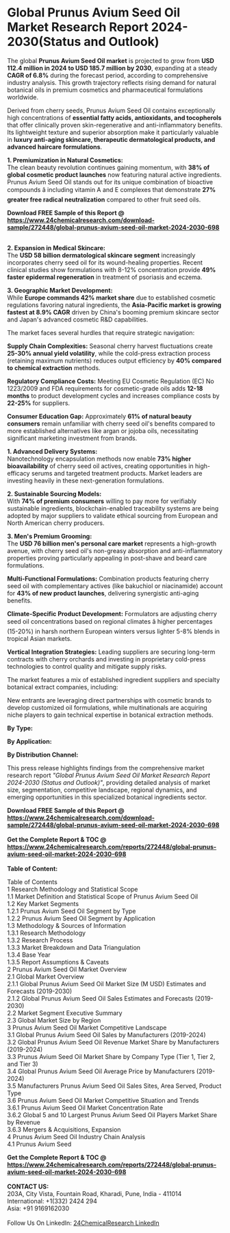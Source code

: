 <h1>Global Prunus Avium Seed Oil Market Research Report 2024-2030(Status and Outlook)</h1><p>The global <strong>Prunus Avium Seed Oil market</strong> is projected to grow from <strong>USD 112.4 million in 2024 to USD 185.7 million by 2030</strong>, expanding at a steady <strong>CAGR of 6.8%</strong> during the forecast period, according to comprehensive industry analysis. This growth trajectory reflects rising demand for natural botanical oils in premium cosmetics and pharmaceutical formulations worldwide.</p><p>Derived from cherry seeds, Prunus Avium Seed Oil contains exceptionally high concentrations of <strong>essential fatty acids, antioxidants, and tocopherols</strong> that offer clinically proven skin-regenerative and anti-inflammatory benefits. Its lightweight texture and superior absorption make it particularly valuable in <strong>luxury anti-aging skincare, therapeutic dermatological products, and advanced haircare formulations</strong>.</p><p><strong>1. Premiumization in Natural Cosmetics:</strong><br>
The clean beauty revolution continues gaining momentum, with <strong>38% of global cosmetic product launches</strong> now featuring natural active ingredients. Prunus Avium Seed Oil stands out for its unique combination of bioactive compounds â including vitamin A and E complexes that demonstrate <strong>27% greater free radical neutralization</strong> compared to other fruit seed oils.</p><div><b>Download FREE Sample of this Report @ 
            <a href="https://www.24chemicalresearch.com/download-sample/272448/global-prunus-avium-seed-oil-market-2024-2030-698">
            https://www.24chemicalresearch.com/download-sample/272448/global-prunus-avium-seed-oil-market-2024-2030-698</a></b></div><br><p><strong>2. Expansion in Medical Skincare:</strong><br>
The <strong>USD 58 billion dermatological skincare segment</strong> increasingly incorporates cherry seed oil for its wound-healing properties. Recent clinical studies show formulations with 8-12% concentration provide <strong>49% faster epidermal regeneration</strong> in treatment of psoriasis and eczema.</p><p><strong>3. Geographic Market Development:</strong><br>
While <strong>Europe commands 42% market share</strong> due to established cosmetic regulations favoring natural ingredients, the <strong>Asia-Pacific market is growing fastest at 8.9% CAGR</strong> driven by China's booming premium skincare sector and Japan's advanced cosmetic R&amp;D capabilities.</p><p>The market faces several hurdles that require strategic navigation:</p><p><strong>Supply Chain Complexities:</strong> Seasonal cherry harvest fluctuations create <strong>25-30% annual yield volatility</strong>, while the cold-press extraction process (retaining maximum nutrients) reduces output efficiency by <strong>40% compared to chemical extraction</strong> methods.</p><p><strong>Regulatory Compliance Costs:</strong> Meeting EU Cosmetic Regulation (EC) No 1223/2009 and FDA requirements for cosmetic-grade oils adds <strong>12-18 months</strong> to product development cycles and increases compliance costs by <strong>22-25%</strong> for suppliers.
  </p><p><strong>Consumer Education Gap:</strong> Approximately <strong>61% of natural beauty consumers</strong> remain unfamiliar with cherry seed oil's benefits compared to more established alternatives like argan or jojoba oils, necessitating significant marketing investment from brands.</p><p><strong>1. Advanced Delivery Systems:</strong><br>
Nanotechnology encapsulation methods now enable <strong>73% higher bioavailability</strong> of cherry seed oil actives, creating opportunities in high-efficacy serums and targeted treatment products. Market leaders are investing heavily in these next-generation formulations.</p><p><strong>2. Sustainable Sourcing Models:</strong><br>
With <strong>74% of premium consumers</strong> willing to pay more for verifiably sustainable ingredients, blockchain-enabled traceability systems are being adopted by major suppliers to validate ethical sourcing from European and North American cherry producers.</p><p><strong>3. Men's Premium Grooming:</strong><br>
The <strong>USD 76 billion men's personal care market</strong> represents a high-growth avenue, with cherry seed oil's non-greasy absorption and anti-inflammatory properties proving particularly appealing in post-shave and beard care formulations.</p><p><strong>Multi-Functional Formulations:</strong> Combination products featuring cherry seed oil with complementary actives (like bakuchiol or niacinamide) account for <strong>43% of new product launches</strong>, delivering synergistic anti-aging benefits.</p><p><strong>Climate-Specific Product Development:</strong> Formulators are adjusting cherry seed oil concentrations based on regional climates â higher percentages (15-20%) in harsh northern European winters versus lighter 5-8% blends in tropical Asian markets.</p><p><strong>Vertical Integration Strategies:</strong> Leading suppliers are securing long-term contracts with cherry orchards and investing in proprietary cold-press technologies to control quality and mitigate supply risks.</p><p>The market features a mix of established ingredient suppliers and specialty botanical extract companies, including:</p><p>New entrants are leveraging direct partnerships with cosmetic brands to develop customized oil formulations, while multinationals are acquiring niche players to gain technical expertise in botanical extraction methods.</p><p><strong>By Type:</strong></p><p><strong>By Application:</strong></p><p><strong>By Distribution Channel:</strong></p><p>This press release highlights findings from the comprehensive market research report <em>"Global Prunus Avium Seed Oil Market Research Report 2024-2030 (Status and Outlook)"</em>, providing detailed analysis of market size, segmentation, competitive landscape, regional dynamics, and emerging opportunities in this specialized botanical ingredients sector.</p><div><b>Download FREE Sample of this Report @ 
            <a href="https://www.24chemicalresearch.com/download-sample/272448/global-prunus-avium-seed-oil-market-2024-2030-698">
            https://www.24chemicalresearch.com/download-sample/272448/global-prunus-avium-seed-oil-market-2024-2030-698</a></b></div><br><div><b>Get the Complete Report & TOC @ 
            <a href="https://www.24chemicalresearch.com/reports/272448/global-prunus-avium-seed-oil-market-2024-2030-698">
            https://www.24chemicalresearch.com/reports/272448/global-prunus-avium-seed-oil-market-2024-2030-698</a></b></div><br>
            <b>Table of Content:</b><p>Table of Contents<br />
1 Research Methodology and Statistical Scope<br />
1.1 Market Definition and Statistical Scope of Prunus Avium Seed Oil<br />
1.2 Key Market Segments<br />
1.2.1 Prunus Avium Seed Oil Segment by Type<br />
1.2.2 Prunus Avium Seed Oil Segment by Application<br />
1.3 Methodology & Sources of Information<br />
1.3.1 Research Methodology<br />
1.3.2 Research Process<br />
1.3.3 Market Breakdown and Data Triangulation<br />
1.3.4 Base Year<br />
1.3.5 Report Assumptions & Caveats<br />
2 Prunus Avium Seed Oil Market Overview<br />
2.1 Global Market Overview<br />
2.1.1 Global Prunus Avium Seed Oil Market Size (M USD) Estimates and Forecasts (2019-2030)<br />
2.1.2 Global Prunus Avium Seed Oil Sales Estimates and Forecasts (2019-2030)<br />
2.2 Market Segment Executive Summary<br />
2.3 Global Market Size by Region<br />
3 Prunus Avium Seed Oil Market Competitive Landscape<br />
3.1 Global Prunus Avium Seed Oil Sales by Manufacturers (2019-2024)<br />
3.2 Global Prunus Avium Seed Oil Revenue Market Share by Manufacturers (2019-2024)<br />
3.3 Prunus Avium Seed Oil Market Share by Company Type (Tier 1, Tier 2, and Tier 3)<br />
3.4 Global Prunus Avium Seed Oil Average Price by Manufacturers (2019-2024)<br />
3.5 Manufacturers Prunus Avium Seed Oil Sales Sites, Area Served, Product Type<br />
3.6 Prunus Avium Seed Oil Market Competitive Situation and Trends<br />
3.6.1 Prunus Avium Seed Oil Market Concentration Rate<br />
3.6.2 Global 5 and 10 Largest Prunus Avium Seed Oil Players Market Share by Revenue<br />
3.6.3 Mergers & Acquisitions, Expansion<br />
4 Prunus Avium Seed Oil Industry Chain Analysis<br />
4.1 Prunus Avium Seed</p><div><b>Get the Complete Report & TOC @ 
            <a href="https://www.24chemicalresearch.com/reports/272448/global-prunus-avium-seed-oil-market-2024-2030-698">
            https://www.24chemicalresearch.com/reports/272448/global-prunus-avium-seed-oil-market-2024-2030-698</a></b></div><br><b>CONTACT US:</b><br>
            203A, City Vista, Fountain Road, Kharadi, Pune, India - 411014<br>
            International: +1(332) 2424 294<br>
            Asia: +91 9169162030 <br><br>
            Follow Us On LinkedIn: <a href="https://www.linkedin.com/company/24chemicalresearch/">24ChemicalResearch LinkedIn</a>